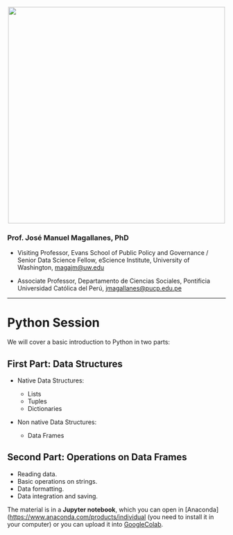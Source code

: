 <br> 
<center><img src="https://i.imgur.com/hkb7Bq7.png" width="500"></center>


### Prof. José Manuel Magallanes, PhD

* Visiting Professor, Evans School of Public Policy and Governance / Senior Data Science Fellow, eScience Institute, University of Washington, [magajm@uw.edu](mailto:magajm@uw.edu)

* Associate Professor, Departamento de Ciencias Sociales, Pontificia Universidad Católica del Perú, [jmagallanes@pucp.edu.pe](mailto:jmagallanes@pucp.edu.pe)

_____



# Python Session


We will cover a basic introduction to Python in two parts:

## First Part: Data Structures

* Native  Data Structures:
  - Lists
  - Tuples
  - Dictionaries

* Non native Data Structures:
  - Data Frames

## Second Part: Operations on Data Frames

* Reading data.
* Basic operations on strings.
* Data formatting.
* Data integration and saving.

The material is in a **Jupyter notebook**, which you can open in [Anaconda](https://www.anaconda.com/products/individual (you need to install it in your computer) or you can upload it into [GoogleColab](https://colab.research.google.com/notebooks/intro.ipynb#recent=true).
